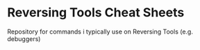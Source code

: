 # Reversing Tools Cheat Sheets
Repository for commands i typically use on Reversing Tools (e.g. debuggers)
